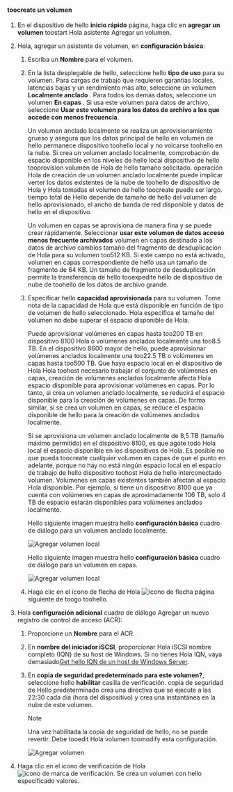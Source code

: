 <!--author=alkohli last changed: 08/16/2016-->

#### <a name="toocreate-a-volume"></a>toocreate un volumen
1. En el dispositivo de hello **inicio rápido** página, haga clic en **agregar un volumen** toostart Hola asistente Agregar un volumen.
2. Hola, agregar un asistente de volumen, en **configuración básica**:
   
   1. Escriba un **Nombre** para el volumen.
   2. En la lista desplegable de hello, seleccione hello **tipo de uso** para su volumen. Para cargas de trabajo que requieren garantías locales, latencias bajas y un rendimiento más alto, seleccione un volumen **Localmente anclado** . Para todos los demás datos, seleccione un volumen **En capas** . Si usa este volumen para datos de archivo, seleccione **Usar este volumen para los datos de archivo a los que accede con menos frecuencia**. 
      
       Un volumen anclado localmente se realiza un aprovisionamiento grueso y asegura que los datos principal de hello en volumen de hello permanece dispositivo toohello local y no volcarse toohello en la nube.  Si crea un volumen anclado localmente, comprobación de espacio disponible en los niveles de hello local dispositivo de hello tooprovision volumen de Hola de hello tamaño solicitado. operación Hola de creación de un volumen anclado localmente puede implicar verter los datos existentes de la nube de toohello de dispositivo de Hola y Hola tomadas el volumen de hello toocreate puede ser largo. tiempo total de Hello depende de tamaño de hello del volumen de hello aprovisionado, el ancho de banda de red disponible y datos de hello en el dispositivo. 
      
       Un volumen en capas se aprovisiona de manera fina y se puede crear rápidamente. Seleccionar **usar este volumen de datos acceso menos frecuente archivados** volumen en capas destinado a los datos de archivo cambios tamaño del fragmento de desduplicación de Hola para su volumen too512 KB. Si este campo no está activado, volumen en capas correspondiente de hello usa un tamaño de fragmento de 64 KB. Un tamaño de fragmento de desduplicación permite la transferencia de hello tooexpedite hello de dispositivo de nube de toohello de los datos de archivo grande.
   3. Especificar hello **capacidad aprovisionada** para su volumen. Tome nota de la capacidad de Hola que está disponible en función de tipo de volumen de hello seleccionado. Hola especifica el tamaño del volumen no debe superar el espacio disponible de Hola.
      
       Puede aprovisionar volúmenes en capas hasta too200 TB en dispositivo 8100 Hola o volúmenes anclados localmente una too8.5 TB. En el dispositivo 8600 mayor de hello, puede aprovisionar volúmenes anclados localmente una too22.5 TB o volúmenes en capas hasta too500 TB. Que haya espacio local en el dispositivo de Hola Hola toohost necesario trabajar el conjunto de volúmenes en capas, creación de volúmenes anclados localmente afecta Hola espacio disponible para aprovisionar volúmenes en capas. Por lo tanto, si crea un volumen anclado localmente, se reducirá el espacio disponible para la creación de volúmenes en capas. De forma similar, si se crea un volumen en capas, se reduce el espacio disponible de hello para la creación de volúmenes anclados localmente.
      
       Si se aprovisiona un volumen anclado localmente de 8,5 TB (tamaño máximo permitido) en el dispositivo 8100, es que agote todo Hola local el espacio disponible en los dispositivos de Hola. Es posible no que pueda toocreate cualquier volumen en capas de que el punto en adelante, porque no hay no está ningún espacio local en el espacio de trabajo de hello dispositivo toohost Hola de hello interconectado volumen. Volúmenes en capas existentes también afectan al espacio Hola disponible. Por ejemplo, si tiene un dispositivo 8100 que ya cuenta con volúmenes en capas de aproximadamente 106 TB, solo 4 TB de espacio estarán disponibles para volúmenes anclados localmente.
      
       Hello siguiente imagen muestra hello **configuración básica** cuadro de diálogo para un volumen anclado localmente.
      
        ![Agregar volumen local](./media/storsimple-create-volume-u2/add-local-volume-include.png)
      
       Hello siguiente imagen muestra hello **configuración básica** cuadro de diálogo para un volumen en capas.
      
        ![Agregar volumen local](./media/storsimple-create-volume-u2/add-tiered-volume-include.png)
   
   1. Haga clic en el icono de flecha de Hola ![icono de flecha](./media/storsimple-create-volume-u2/HCS_ArrowIcon-include.png) página siguiente de toogo toohello.
3. Hola **configuración adicional** cuadro de diálogo Agregar un nuevo registro de control de acceso (ACR):
   
   1. Proporcione un **Nombre** para el ACR.
   2. En **nombre del iniciador iSCSI**, proporcionar Hola iSCSI nombre completo (IQN) de su host de Windows. Si no tienes Hola IQN, vaya demasiado[Get hello IQN de un host de Windows Server](#get-the-iqn-of-a-windows-server-host).
   3. En **copia de seguridad predeterminado para este volumen?**, seleccione hello **habilitar** casilla de verificación. copia de seguridad de Hello predeterminado crea una directiva que se ejecute a las 22:30 cada día (hora del dispositivo) y crea una instantánea en la nube de este volumen.
      
      > [!NOTE]
      > Una vez habilitada la copia de seguridad de hello, no se puede revertir. Debe tooedit Hola volumen toomodify esta configuración.
      > 
      > 
      
      ![Agregar volumen](./media/storsimple-create-volume-u2/AddVolumeAdditionalSettings1.png)
4. Haga clic en el icono de verificación de Hola ![icono de marca de verificación](./media/storsimple-create-volume-u2/HCS_CheckIcon-include.png). Se crea un volumen con hello especificado valores.

